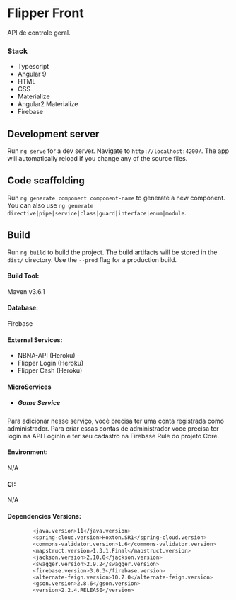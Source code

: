 # Flipper Front

API de controle geral.

### Stack
 - Typescript
 - Angular 9
 - HTML
 - CSS
 - Materialize
 - Angular2 Materialize
 - Firebase

## Development server

Run `ng serve` for a dev server. Navigate to `http://localhost:4200/`. The app will automatically reload if you change any of the source files.

## Code scaffolding

Run `ng generate component component-name` to generate a new component. You can also use `ng generate directive|pipe|service|class|guard|interface|enum|module`.

## Build

Run `ng build` to build the project. The build artifacts will be stored in the `dist/` directory. Use the `--prod` flag for a production build.

#### Build Tool:
Maven v3.6.1

#### Database:
Firebase

#### External Services:
 - NBNA-API (Heroku)
 - Flipper Login (Heroku)
 - Flipper Cash (Heroku)
 
#### MicroServices
 - ##### Game Service
Para adicionar nesse serviço, você precisa ter uma conta registrada como administrador. Para criar essas contas 
de administrador voce precisa ter login na API LoginIn e ter seu cadastro na Firebase Rule do projeto Core.
 
#### Environment:
N/A

#### CI:
N/A

#### Dependencies Versions:
```sh
        <java.version>11</java.version>
        <spring-cloud.version>Hoxton.SR1</spring-cloud.version>
        <commons-validator.version>1.6</commons-validator.version>
        <mapstruct.version>1.3.1.Final</mapstruct.version>
        <jackson.version>2.10.0</jackson.version>
        <swagger.version>2.9.2</swagger.version>
        <firebase.version>3.0.3</firebase.version>
        <alternate-feign.version>10.7.0</alternate-feign.version>
        <gson.version>2.8.6</gson.version>
        <version>2.2.4.RELEASE</version>
```